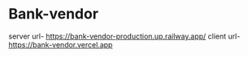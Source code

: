 # Bank-vendor

server url- https://bank-vendor-production.up.railway.app/
client url- https://bank-vendor.vercel.app

